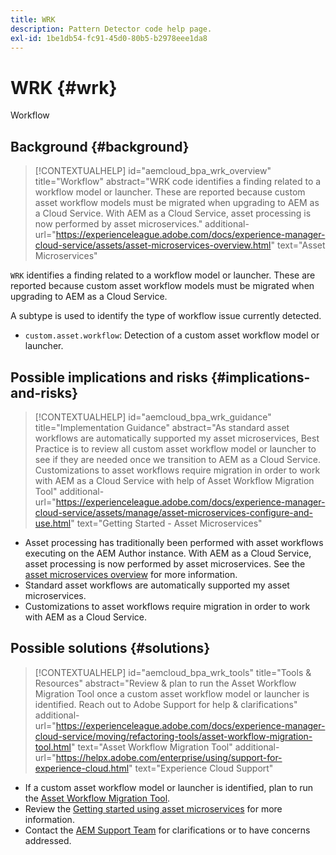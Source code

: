 ```yaml
---
title: WRK
description: Pattern Detector code help page.
exl-id: 1be1db54-fc91-45d0-80b5-b2978eee1da8
---
```

# WRK {#wrk}

Workflow

## Background {#background}

>[!CONTEXTUALHELP]
>id="aemcloud_bpa_wrk_overview"
>title="Workflow"
>abstract="WRK code identifies a finding related to a workflow model or launcher. These are reported because custom asset workflow models must be migrated when upgrading to AEM as a Cloud Service. With AEM as a Cloud Service, asset processing is now performed by asset microservices."
>additional-url="https://experienceleague.adobe.com/docs/experience-manager-cloud-service/assets/asset-microservices-overview.html" text="Asset Microservices"

`WRK` identifies a finding related to a workflow model or launcher. These are reported because custom asset workflow models must be migrated when upgrading to AEM as a Cloud Service.

A subtype is used to identify the type of workflow issue currently detected.

* `custom.asset.workflow`: Detection of a custom asset workflow model or launcher.

## Possible implications and risks {#implications-and-risks}

>[!CONTEXTUALHELP]
>id="aemcloud_bpa_wrk_guidance"
>title="Implementation Guidance"
>abstract="As standard asset workflows are automatically supported my asset microservices, Best Practice is to review all custom asset workflow model or launcher to see if they are needed once we transition to AEM as a Cloud Service. Customizations to asset workflows require migration in order to work with AEM as a Cloud Service with help of Asset Workflow Migration Tool"
>additional-url="https://experienceleague.adobe.com/docs/experience-manager-cloud-service/assets/manage/asset-microservices-configure-and-use.html" text="Getting Started - Asset Microservices"

* Asset processing has traditionally been performed with asset workflows executing on the AEM Author instance. With AEM as a Cloud Service, asset processing is now performed by asset microservices. See the [asset microservices overview](https://experienceleague.adobe.com/docs/experience-manager-cloud-service/assets/asset-microservices-overview.html) for more information.
* Standard asset workflows are automatically supported my asset microservices.
* Customizations to asset workflows require migration in order to work with AEM as a Cloud Service.

## Possible solutions {#solutions}

>[!CONTEXTUALHELP]
>id="aemcloud_bpa_wrk_tools"
>title="Tools & Resources"
>abstract="Review & plan to run the Asset Workflow Migration Tool once a custom asset workflow model or launcher is identified. Reach out to Adobe Support for help & clarifications"
>additional-url="https://experienceleague.adobe.com/docs/experience-manager-cloud-service/moving/refactoring-tools/asset-workflow-migration-tool.html" text="Asset Workflow Migration Tool"
>additional-url="https://helpx.adobe.com/enterprise/using/support-for-experience-cloud.html" text="Experience Cloud Support"

* If a custom asset workflow model or launcher is identified, plan to run the [Asset Workflow Migration Tool](https://experienceleague.adobe.com/docs/experience-manager-cloud-service/moving/refactoring-tools/asset-workflow-migration-tool.html).
* Review the [Getting started using asset microservices](https://experienceleague.adobe.com/docs/experience-manager-cloud-service/assets/manage/asset-microservices-configure-and-use.html) for more information.
* Contact the [AEM Support Team](https://helpx.adobe.com/enterprise/using/support-for-experience-cloud.html) for clarifications or to have concerns addressed.
